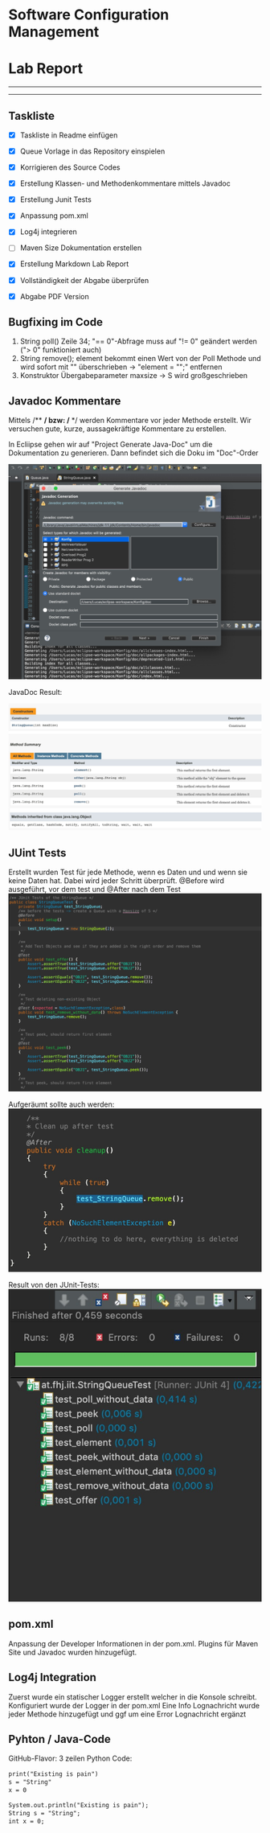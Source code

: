 # Software Configuration Management #

# Lab Report #

--------------------------


-----------------------
## Taskliste ##
- [X] Taskliste in Readme einfügen
- [X] Queue Vorlage in das Repository einspielen
- [X] Korrigieren des Source Codes
- [X] Erstellung Klassen- und Methodenkommentare mittels Javadoc
- [X] Erstellung Junit Tests
- [X] Anpassung pom.xml
- [X] Log4j integrieren
- [ ] Maven Size Dokumentation erstellen
- [X] Erstellung Markdown Lab Report
- [X] Vollständigkeit der Abgabe überprüfen
- [X] Abgabe PDF Version


## Bugfixing im Code ##
 
1. String poll() Zeile 34; "== 0"-Abfrage muss auf "!= 0" geändert werden ("> 0" funktioniert auch)
2. String remove(); element bekommt einen Wert von der Poll Methode und wird sofort mit "" überschrieben -> "element = "";" entfernen
3. Konstruktor Übergabeparameter maxsize -> S wird großgeschrieben


## Javadoc Kommentare ##
Mittels /** **/ bzw: /** */ werden Kommentare vor jeder Methode erstellt.
Wir versuchen gute, kurze, aussagekräftige Kommentare zu erstellen.

In Ecliipse gehen wir auf "Project Generate Java-Doc" um die Dokumentation zu generieren.
Dann befindet sich die Doku im "Doc"-Order

![Screenshot von der javaDoc Generation](./media/javadoc_generation.jpg)

JavaDoc Result:

![Screenshot von JavaDoc](./media/javadoc.jpg)

## JUint Tests ##
Erstellt wurden Test für jede Methode, wenn es Daten und und wenn sie keine Daten hat.
Dabei wird jeder Schritt überprüft.
@Before wird ausgeführt, vor dem test und @After nach dem Test
![Screenshot vom JUnit Test Code](./media/unit_test_code.jpg)

Aufgeräumt sollte auch werden:
![Screenshot vom JUnit Test cleanup](./media/unit_test_code_cleanup.jpg)

Result von den JUnit-Tests:
![Screenshot von den JUnit Test-Results](./media/unit_tests.jpg)


## pom.xml ##
Anpassung der Developer Informationen in der pom.xml. 
Plugins für Maven Site und Javadoc wurden hinzugefügt.

## Log4j Integration ##
Zuerst wurde ein statischer Logger erstellt welcher in die Konsole schreibt. 
Konfiguriert wurde der Logger in der pom.xml
Eine Info Lognachricht wurde jeder Methode hinzugefügt und ggf um eine Error Lognachricht ergänzt

## Pyhton / Java-Code ##
GitHub-Flavor: 3 zeilen Python Code:
```
print("Existing is pain")
s = "String"
x = 0
```

```
System.out.println("Existing is pain");
String s = "String";
int x = 0;
```



